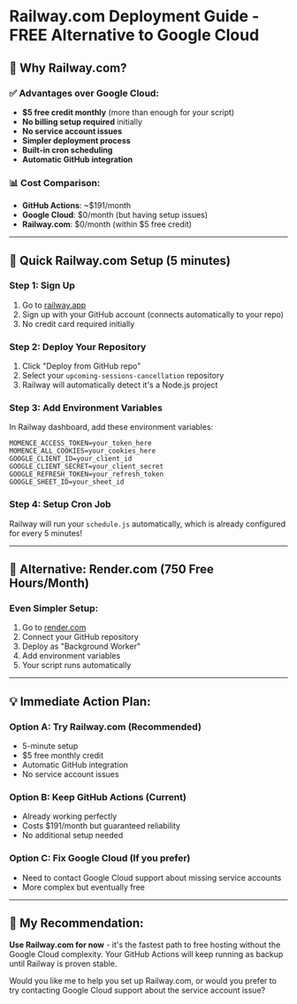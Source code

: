 # Railway.com Deployment Guide - FREE Alternative to Google Cloud

## 🚀 **Why Railway.com?**

### ✅ **Advantages over Google Cloud:**
- **$5 free credit monthly** (more than enough for your script)
- **No billing setup required** initially
- **No service account issues**
- **Simpler deployment process**
- **Built-in cron scheduling**
- **Automatic GitHub integration**

### 📊 **Cost Comparison:**
- **GitHub Actions**: ~$191/month
- **Google Cloud**: $0/month (but having setup issues)
- **Railway.com**: $0/month (within $5 free credit)

---

## 🎯 **Quick Railway.com Setup (5 minutes)**

### **Step 1: Sign Up**
1. Go to [railway.app](https://railway.app)
2. Sign up with your GitHub account (connects automatically to your repo)
3. No credit card required initially

### **Step 2: Deploy Your Repository**
1. Click "Deploy from GitHub repo"
2. Select your `upcoming-sessions-cancellation` repository
3. Railway will automatically detect it's a Node.js project

### **Step 3: Add Environment Variables**
In Railway dashboard, add these environment variables:
```
MOMENCE_ACCESS_TOKEN=your_token_here
MOMENCE_ALL_COOKIES=your_cookies_here
GOOGLE_CLIENT_ID=your_client_id
GOOGLE_CLIENT_SECRET=your_client_secret
GOOGLE_REFRESH_TOKEN=your_refresh_token
GOOGLE_SHEET_ID=your_sheet_id
```

### **Step 4: Setup Cron Job**
Railway will run your `schedule.js` automatically, which is already configured for every 5 minutes!

---

## 🔧 **Alternative: Render.com (750 Free Hours/Month)**

### **Even Simpler Setup:**
1. Go to [render.com](https://render.com)
2. Connect your GitHub repository
3. Deploy as "Background Worker"
4. Add environment variables
5. Your script runs automatically

---

## 💡 **Immediate Action Plan:**

### **Option A: Try Railway.com (Recommended)**
- 5-minute setup
- $5 free monthly credit
- Automatic GitHub integration
- No service account issues

### **Option B: Keep GitHub Actions (Current)**
- Already working perfectly
- Costs $191/month but guaranteed reliability
- No additional setup needed

### **Option C: Fix Google Cloud (If you prefer)**
- Need to contact Google Cloud support about missing service accounts
- More complex but eventually free

---

## 🎯 **My Recommendation:**

**Use Railway.com for now** - it's the fastest path to free hosting without the Google Cloud complexity. Your GitHub Actions will keep running as backup until Railway is proven stable.

Would you like me to help you set up Railway.com, or would you prefer to try contacting Google Cloud support about the service account issue?